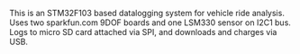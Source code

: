  This is an STM32F103 based datalogging system for vehicle ride analysis.
 Uses two sparkfun.com 9DOF boards and one LSM330 sensor on I2C1 bus.
 Logs to micro SD card attached via SPI, and downloads and charges via USB.
